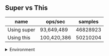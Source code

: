 ## Super vs This

|name|ops/sec|samples|
|-|-|-|
|Using super|93,649,489|46828923|
|Using this|100,420,386|50210204|


<details>
<summary>Environment</summary>

* __Machine:__ linux x64 | 4 vCPUs | 7.6GB Mem
* __Run:__ Thu Sep 04 2025 19:53:14 GMT+0000 (Coordinated Universal Time)
* __Node:__ `v22.18.0`
</details>

<!--
{"environment":{"platform":"linux","arch":"x64","cpus":4,"totalMemory":7.597843170166016},"benchmarks":[{"name":"Using super","samples":46828923,"opsSec":93649489.28147346},{"name":"Using this","samples":50210204,"opsSec":100420386.71087801}]}-->
